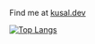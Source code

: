 Find me at [kusal.dev](https://www.kusal.dev)

[![Top Langs](https://github-readme-stats.vercel.app/api/top-langs/?username=kckusal)](https://github.com/anuraghazra/github-readme-stats)

<!--
## Developer Stats

Note that the Wakatime Stats do not include all the time I spend working on most of my private & corporate projects.
<img alt="" src="https://github-readme-stats.vercel.app/api/wakatime?username=kckusal&hide_border=true" />

Also the following GitHub Stats do not include PRs and other contributions to private repositories.
<img alt="My Github Stats" src="https://github-readme-stats.vercel.app/api?username=kckusal&show_icons=true&hide_border=true&count_private=true&cache_seconds=1800&custom_title=My%20GitHub%20Stats" />

-->
</div>

<!-- ### Latest Blog Posts -->

<!-- BLOG-POST-LIST:START -->
  <!-- BLOG-POST-LIST:END -->

<!--
**kckusal/kckusal** is a ✨ _special_ ✨ repository because its `README.md` (this file) appears on your GitHub profile.

Here are some ideas to get you started:

- 🔭 I’m currently working on ...
- 🌱 I’m currently learning ...
- 👯 I’m looking to collaborate on ...
- 🤔 I’m looking for help with ...
- 💬 Ask me about ...
- 📫 How to reach me: ...
- 😄 Pronouns: ...
- ⚡ Fun fact: ...
-->
